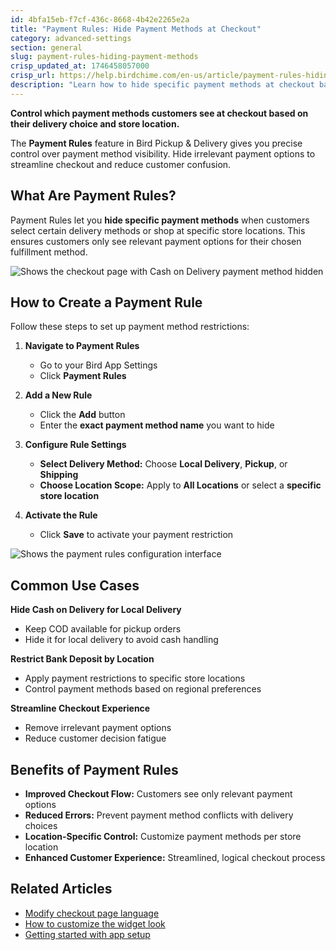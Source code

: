 ```yaml
---
id: 4bfa15eb-f7cf-436c-8668-4b42e2265e2a
title: "Payment Rules: Hide Payment Methods at Checkout"
category: advanced-settings
section: general
slug: payment-rules-hiding-payment-methods
crisp_updated_at: 1746458057000
crisp_url: https://help.birdchime.com/en-us/article/payment-rules-hiding-payment-methods-uisd00/
description: "Learn how to hide specific payment methods at checkout based on delivery method and store location using Bird Pickup & Delivery payment rules."
---
```


**Control which payment methods customers see at checkout based on their delivery choice and store location.**

The **Payment Rules** feature in Bird Pickup & Delivery gives you precise control over payment method visibility. Hide irrelevant payment options to streamline checkout and reduce customer confusion.

## What Are Payment Rules?

Payment Rules let you **hide specific payment methods** when customers select certain delivery methods or shop at specific store locations. This ensures customers only see relevant payment options for their chosen fulfillment method.

![Shows the checkout page with Cash on Delivery payment method hidden](https://storage.crisp.chat/users/helpdesk/website/-/c/a/8/2/ca826b447482b000/component-1-4-1_1jrv1bt.png)

## How to Create a Payment Rule

Follow these steps to set up payment method restrictions:

1. **Navigate to Payment Rules**
   - Go to your Bird App Settings
   - Click **Payment Rules**

2. **Add a New Rule**
   - Click the **Add** button
   - Enter the **exact payment method name** you want to hide

3. **Configure Rule Settings**
   - **Select Delivery Method:** Choose **Local Delivery**, **Pickup**, or **Shipping**
   - **Choose Location Scope:** Apply to **All Locations** or select a **specific store location**

4. **Activate the Rule**
   - Click **Save** to activate your payment restriction

![Shows the payment rules configuration interface](https://storage.crisp.chat/users/helpdesk/website/-/c/a/8/2/ca826b447482b000/image-24_j40cgs.png)

## Common Use Cases

**Hide Cash on Delivery for Local Delivery**
- Keep COD available for pickup orders
- Hide it for local delivery to avoid cash handling

**Restrict Bank Deposit by Location**
- Apply payment restrictions to specific store locations
- Control payment methods based on regional preferences

**Streamline Checkout Experience**
- Remove irrelevant payment options
- Reduce customer decision fatigue

## Benefits of Payment Rules

- **Improved Checkout Flow:** Customers see only relevant payment options
- **Reduced Errors:** Prevent payment method conflicts with delivery choices
- **Location-Specific Control:** Customize payment methods per store location
- **Enhanced Customer Experience:** Streamlined, logical checkout process

## Related Articles

- [Modify checkout page language](https://help.birdchime.com/en-us/article/modify-checkout-page-language-1l5y8h7/)
- [How to customize the widget look](https://help.birdchime.com/en-us/article/how-to-customize-the-widget-look-1t5c07x/)
- [Getting started with app setup](https://help.birdchime.com/en-us/article/how-to-set-up-the-bird-pickup-delivery-widget-1tra0ra/)
